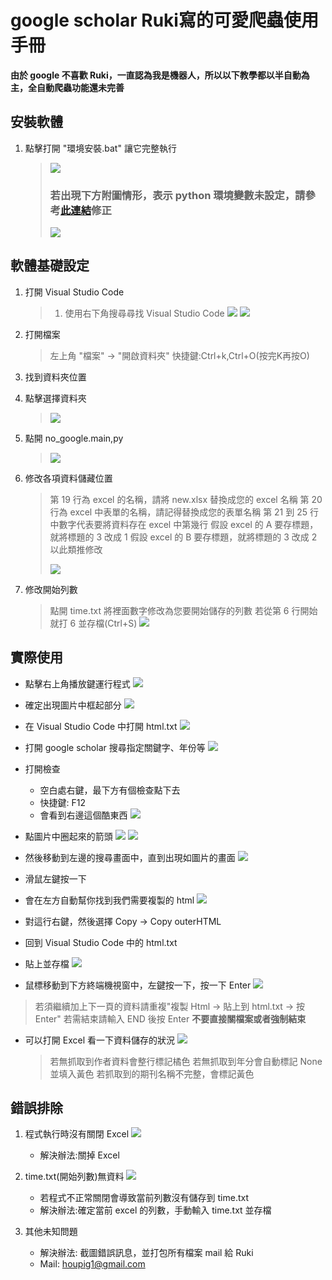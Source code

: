 # google scholar Ruki寫的可愛爬蟲使用手冊

**由於 google 不喜歡 Ruki，一直認為我是機器人，所以以下教學都以半自動為主，全自動爬蟲功能還未完善**

## 安裝軟體
1. 點擊打開 "環境安裝.bat" 讓它完整執行
    >![](https://i.imgur.com/5pIExUX.png)
    > ### 若出現下方附圖情形，表示 python 環境變數未設定，請參考[此連結](https://ithelp.ithome.com.tw/articles/10257693)修正
    > ![](https://i.imgur.com/R2ZxBNQ.png)

## 軟體基礎設定
1. 打開 Visual Studio Code
    > 1. 使用右下角搜尋尋找 Visual Studio Code
    > ![](https://i.imgur.com/qUq0seq.png)
    > ![](https://i.imgur.com/4wgeQhq.png)
    > 
2. 打開檔案
     > 左上角 "檔案" -> "開啟資料夾"
     > 快捷鍵:Ctrl+k,Ctrl+O(按完K再按O)
3. 找到資料夾位置
4. 點擊選擇資料夾 
    > ![](https://i.imgur.com/xJ4nrJ2.png)
5. 點開 no_google.main,py
    > ![](https://i.imgur.com/7uTeZXJ.png)
    
6. 修改各項資料儲藏位置
    > 第 19 行為 excel 的名稱，請將 new.xlsx 替換成您的 excel 名稱
    > 第 20 行為 excel 中表單的名稱，請記得替換成您的表單名稱
    > 第 21 到 25 行中數字代表要將資料存在 excel 中第幾行
    > 假設 excel 的 A 要存標題，就將標題的 3 改成 1
    > 假設 excel 的 B 要存標題，就將標題的 3 改成 2
    > 以此類推修改
    > 
    > ![](https://i.imgur.com/sgyP8M9.png)

7. 修改開始列數
    > 點開 time.txt
    > 將裡面數字修改為您要開始儲存的列數
    > 若從第 6 行開始就打 6 並存檔(Ctrl+S)
    > ![](https://i.imgur.com/ogbbGsH.png)

## 實際使用
- 點擊右上角播放鍵運行程式
     ![](https://i.imgur.com/DODGWua.png)
- 確定出現圖片中框起部分
     ![](https://i.imgur.com/KnN2A4c.png)
- 在 Visual Studio Code 中打開 html.txt
    ![](https://i.imgur.com/OFlcIQM.png) 
- 打開 google scholar 搜尋指定關鍵字、年份等
    ![](https://i.imgur.com/ZxFSiXG.png)
- 打開檢查
    - 空白處右鍵，最下方有個檢查點下去
    - 快捷鍵: F12
    - 會看到右邊這個酷東西
     ![](https://i.imgur.com/m4jUGx2.png)
- 點圖片中圈起來的箭頭
 ![](https://i.imgur.com/hruZ62g.png)
 ![](https://i.imgur.com/AuNROlo.png)
- 然後移動到左邊的搜尋畫面中，直到出現如圖片的畫面
 ![](https://i.imgur.com/yqzpIBZ.png)
 
- 滑鼠左鍵按一下

- 會在左方自動幫你找到我們需要複製的 html
 ![](https://i.imgur.com/c95m7EU.png)

- 對這行右鍵，然後選擇 Copy -> Copy outerHTML
- 回到 Visual Studio Code 中的 html.txt
- 貼上並存檔
 ![](https://i.imgur.com/MKKQvSu.png)

- 鼠標移動到下方終端機視窗中，左鍵按一下，按一下 Enter
 ![](https://i.imgur.com/bI0zdym.png)

> 若須繼續加上下一頁的資料請重複"複製 Html -> 貼上到 html.txt -> 按 Enter"
> 若需結束請輸入 END 後按 Enter
> **不要直接關檔案或者強制結束**

- 可以打開 Excel 看一下資料儲存的狀況
 ![](https://i.imgur.com/7ROm9QO.png)
    > 若無抓取到作者資料會整行標記橘色
    > 若無抓取到年分會自動標記 None 並填入黃色
    > 若抓取到的期刊名稱不完整，會標記黃色
    
## 錯誤排除
1. 程式執行時沒有關閉 Excel
![](https://i.imgur.com/6qt6TaT.png)
    - 解決辦法:關掉 Excel
    
2. time.txt(開始列數)無資料
![](https://i.imgur.com/9kGEVlB.png)
    - 若程式不正常關閉會導致當前列數沒有儲存到 time.txt
    - 解決辦法:確定當前 excel 的列數，手動輸入 time.txt 並存檔

3. 其他未知問題
    - 解決辦法: 截圖錯誤訊息，並打包所有檔案 mail 給 Ruki
    - Mail: houpig1@gmail.com
